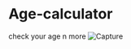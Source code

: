 # Age-calculator
check your age n more
![Capture](https://user-images.githubusercontent.com/95372432/179282150-d79a5f46-d63f-43ee-af93-bcbff822a4af.JPG)
